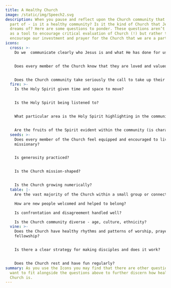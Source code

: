 ```yaml
---
title: A Healthy Church
image: /static/img/Speech2.svg
description: When you pause and reflect upon the Church community that you are
  part of - is it a healthy community? Is it the kind of Church that Jesus
  dreams of? Here are some questions to ponder. These questions aren’t designed
  as a tool to encourage critical evaluation of Church (!) but rather to
  encourage our investment and prayer for the Church that we are a part of.
icons:
  cross: >-
    Do we  communicate clearly who Jesus is and what He has done for us?


    Does every member of the Church know that they are loved and valued by God (what is shaping the identity of the Church members)?


    Does the Church community take seriously the call to take up their cross and follow - are they walking in obedience?
  fire: >-
    Is the Holy Spirit given time and space to move?


    Is the Holy Spirit being listened to?


    What particular area is the Holy Spirit highlighting in the community at the moment?


    Are the fruits of the Spirit evident within the community (is character prioritised over giftedness)?
  seeds: >-
    Does every member of the Church feel equipped and encouraged to live as a
    missionary?


    Is generosity practiced?


    Is the Church mission-shaped?


    Is the Church growing numerically?
  table: |-
    Are the vast majority of the Church within a small group or connect group?

    How are new people welcomed and helped to belong?

    Is confrontation and disagreement handled well?

    Is the Church community diverse - age, culture, ethnicity?
  vine: >-
    Does the Church have healthy rhythms and patterns of worship, prayer and
    fellowship?


    Is there a clear strategy for making disciples and does it work?


    Does the Church rest and have fun regularly?
summary: As you use the Icons you may find that there are other questions you
  want to fit alongside the questions above to further discern how healthy your
  Church is.
---
```

